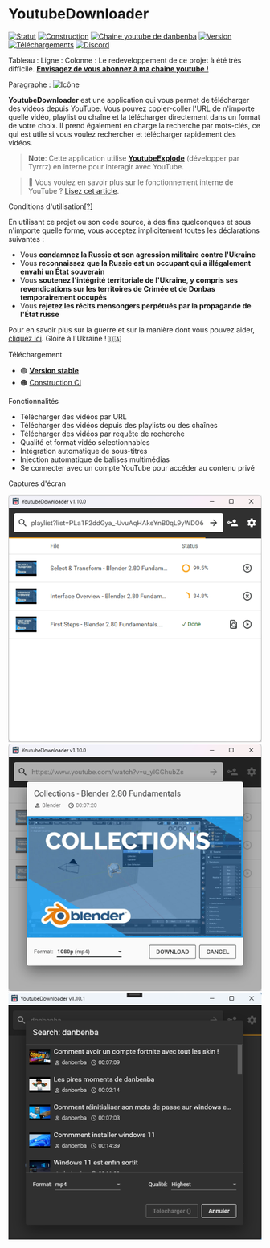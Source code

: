 # YoutubeDownloader

[![Statut](https://img.shields.io/badge/statut-maintenance-ffd700.svg)](https://github.com/Tyrrrz/.github/blob/master/docs/project-status.md)
[![Construction](https://img.shields.io/github/actions/workflow/status/Tyrrrz/YoutubeDownloader/main.yml?branch=master)](https://github.com/Tyrrrz/YoutubeDownloader/actions)
[![Chaine youtube de danbenba](https://img.shields.io/badge/Youtube%20danbenba-%2F?logo=youtube&logoColor=css&color=red&link=https%3A%2F%2Fwww.youtube.com%2F%40danbenba)](https://www.youtube.com/@danbenba/)
[![Version](https://img.shields.io/github/release/Tyrrrz/YoutubeDownloader.svg)](https://github.com/danbenba/YoutubeDownloader/releases)
[![Téléchargements](https://img.shields.io/github/downloads/Tyrrrz/YoutubeDownloader/total.svg)](https://github.com/Tyrrrz/YoutubeDownloader/releases)
[![Discord](https://img.shields.io/discord/869237470565392384?label=discord)](https://discord.gg/2SUWKFnHSm)


Tableau :
    Ligne :
        Colonne :
            Le redeveloppement de ce projet à été très difficile. <b><a href="(https://www.youtube.com/@danbenba">Envisagez de vous abonnez à ma chaine youtube !</a></b></td>
        </tr>
    </table>

Paragraphe :
    <Image source="/favicon.png" alt="Icône" />
    </Paragraphe>

**YoutubeDownloader** est une application qui vous permet de télécharger des vidéos depuis YouTube.
Vous pouvez copier-coller l'URL de n'importe quelle vidéo, playlist ou chaîne et la télécharger directement dans un format de votre choix.
Il prend également en charge la recherche par mots-clés, ce qui est utile si vous voulez rechercher et télécharger rapidement des vidéos.

> **Note**:
> Cette application utilise [**YoutubeExplode**](https://github.com/Tyrrrz/YoutubeExplode) (développer par Tyrrrz) en interne pour interagir avec YouTube.

> 📝 Vous voulez en savoir plus sur le fonctionnement interne de YouTube ?
> [Lisez cet article](https://tyrrrz.me/blog/reverse-engineering-youtube-revisited).

Conditions d'utilisation[[?]](https://github.com/Tyrrrz/.github/blob/master/docs/why-so-political.md)

En utilisant ce projet ou son code source, à des fins quelconques et sous n'importe quelle forme, vous acceptez implicitement toutes les déclarations suivantes :

- Vous **condamnez la Russie et son agression militaire contre l'Ukraine**
- Vous **reconnaissez que la Russie est un occupant qui a illégalement envahi un État souverain**
- Vous **soutenez l'intégrité territoriale de l'Ukraine, y compris ses revendications sur les territoires de Crimée et de Donbas temporairement occupés**
- Vous **rejetez les récits mensongers perpétués par la propagande de l'État russe**

Pour en savoir plus sur la guerre et sur la manière dont vous pouvez aider, [cliquez ici](https://tyrrrz.me/ukraine). Gloire à l'Ukraine ! 🇺🇦

Téléchargement

- 🟢 **[Version stable](https://github.com/danbenba/YoutubeDownloader/releases/latest)**
- 🟠 [Construction CI](https://github.com/Tyrrrz/YoutubeDownloader/actions/workflows/main.yml)

Fonctionnalités

- Télécharger des vidéos par URL
- Télécharger des vidéos depuis des playlists ou des chaînes
- Télécharger des vidéos par requête de recherche
- Qualité et format vidéo sélectionnables
- Intégration automatique de sous-titres
- Injection automatique de balises multimédias
- Se connecter avec un compte YouTube pour accéder au contenu privé

Captures d'écran

![liste](assets/list.png)
![unique](assets/single.png)
![multiple](assets/multiple.png)
